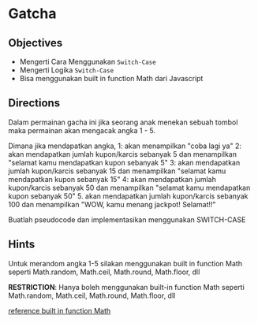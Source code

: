 # Gatcha

## Objectives

* Mengerti Cara Menggunakan `Switch-Case`
* Mengerti Logika `Switch-Case`
* Bisa menggunakan built in function Math dari Javascript

## Directions

Dalam permainan gacha ini jika seorang anak menekan sebuah tombol maka permainan akan mengacak angka 1 - 5.

Dimana jika mendapatkan angka,
1: akan menampilkan "coba lagi ya"
2: akan mendapatkan jumlah kupon/karcis sebanyak 5 dan menampilkan "selamat kamu mendapatkan kupon sebanyak 5"
3: akan mendapatkan jumlah kupon/karcis sebanyak 15 dan menampilkan "selamat kamu mendapatkan kupon sebanyak 15"
4: akan mendapatkan jumlah kupon/karcis sebanyak 50 dan menampilkan "selamat kamu mendapatkan kupon sebanyak 50"
5. akan mendapatkan jumlah kupon/karcis sebanyak 100 dan menampilkan "WOW, kamu menang jackpot! Selamat!!"

Buatlah pseudocode dan implementasikan menggunakan SWITCH-CASE

## Hints
Untuk merandom angka 1-5 silakan menggunakan built in function Math seperti Math.random, Math.ceil, Math.round, Math.floor, dll

**RESTRICTION**:
Hanya boleh menggunakan built-in function Math seperti Math.random, Math.ceil, Math.round, Math.floor, dll

[reference built in function Math](/week-1/references/math.md)
